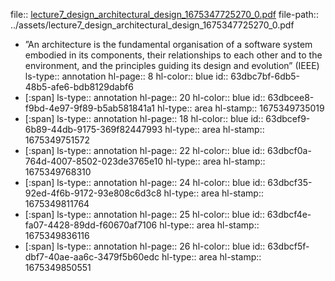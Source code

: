 file:: [lecture7_design_architectural_design_1675347725270_0.pdf](../assets/lecture7_design_architectural_design_1675347725270_0.pdf)
file-path:: ../assets/lecture7_design_architectural_design_1675347725270_0.pdf

- ”An architecture is the fundamental organisation of a software system embodied in its components, their relationships to each other and to the environment, and the principles guiding its design and evolution” (IEEE)
  ls-type:: annotation
  hl-page:: 8
  hl-color:: blue
  id:: 63dbc7bf-6db5-48b5-afe6-bdb8129dabf6
- [:span]
  ls-type:: annotation
  hl-page:: 20
  hl-color:: blue
  id:: 63dbcee8-f9bd-4e97-9f89-b5ab581841a1
  hl-type:: area
  hl-stamp:: 1675349735019
- [:span]
  ls-type:: annotation
  hl-page:: 18
  hl-color:: blue
  id:: 63dbcef9-6b89-44db-9175-369f82447993
  hl-type:: area
  hl-stamp:: 1675349751572
- [:span]
  ls-type:: annotation
  hl-page:: 22
  hl-color:: blue
  id:: 63dbcf0a-764d-4007-8502-023de3765e10
  hl-type:: area
  hl-stamp:: 1675349768310
- [:span]
  ls-type:: annotation
  hl-page:: 24
  hl-color:: blue
  id:: 63dbcf35-92ed-4f6b-9172-93e808c6d3c8
  hl-type:: area
  hl-stamp:: 1675349811764
- [:span]
  ls-type:: annotation
  hl-page:: 25
  hl-color:: blue
  id:: 63dbcf4e-fa07-4428-89dd-f60670af7106
  hl-type:: area
  hl-stamp:: 1675349836116
- [:span]
  ls-type:: annotation
  hl-page:: 26
  hl-color:: blue
  id:: 63dbcf5f-dbf7-40ae-aa6c-3479f5b60edc
  hl-type:: area
  hl-stamp:: 1675349850551